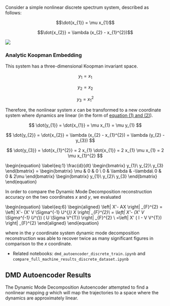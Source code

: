 Consider a simple nonlinear discrete spectrum system, described as follows: 

$$\dot{x_{1}} = \mu x_{1}$$

$$\dot{x_{2}} = \lambda (x_{2} - x_{1}^{2})$$

![](images/ex1_data.png)

### Analytic Koopman Embedding 

This system has a three-dimensional Koopman invariant space. 

$$ y_{1} = x_{1} $$

$$ y_{2} = x_{2} $$ 

$$ y_{3} = x_{1}^{2}$$

Therefore, the nonlinear system $x$ can be transformed to a new coordinate system where dynamics are linear 
(in the form of [equation (1) and (2)](dmd.md)). 

$$ \dot{y_{1}} = \dot{x_{1}} = \mu x_{1}  = \mu y_{1} $$

$$ \dot{y_{2}} = \dot{x_{2}} = \lambda (x_{2} - x_{1}^{2}) = \lambda (y_{2} - y_{3}) $$

$$ \dot{y_{3}} = \dot{x_{1}^{2}} = 2 x_{1} \dot{x_{1}} = 2 x_{1} \mu x_{1} = 2 \mu x_{1}^{2} $$ 


\begin{equation} \label{eq:1}
 \frac{d}{dt}
 \begin{bmatrix}
        y_{1}\\
        y_{2}\\
        y_{3}
    \end{bmatrix} = 
    \begin{bmatrix}
        \mu & 0 & 0 \\
        0 & \lambda & -\lambda\\
        0 & 0 & 2\mu
    \end{bmatrix}
    \begin{bmatrix}
        y_{1}\\
        y_{2}\\
        y_{3}
    \end{bmatrix}
\end{equation}

In order to compare the Dynamic Mode Decomposition reconstruction accuracy on the two coordinates $x$ and $y$, we evaluated 

\begin{equation} \label{eq:6}
    \begin{aligned}
    \left\| X'- AX \right\| _{F}^{2} = \left\| X'- (X' V  \Sigma^{-1} U^{*}) X \right\| _{F}^{2}\\
    = \left\| X'- (X'  V  \Sigma^{-1}  U^{*}) ( U \Sigma  V^{T}) \right\| _{F}^{2} \\  =\left\| X' ( I - V V^{T}) \right\| _{F}^{2}
    \end{aligned}
\end{equation}

where in the $y$ coordinate system dynamic mode decomposition reconstruction was able to recover twice as many significant figures in comparison to the $x$ coordinate. 

- Related notebooks: `dmd_autoencoder_discrete_train.ipynb` and `compare_full_machine_results_discrete_dataset.ipynb` 

## DMD Autoencoder Results

The Dynamic Mode Decomposition Autoencoder attempted to find a nonlinear mapping $g$ which will map the trajectories to a space where the dynamics are approximately linear.  

<!--- While the analysis about shows that the Koopman invariant space is three-dimensional for this example, we trained the model to have a latent space of two-dimensions.  As a result, $L_{2} =  3.27 × 10^{-4}$ and $L_{3} = 5.055 × 10^{-5}$, whereas in the latent space dataset $Y$, $L_{2} =  3.006 × 10^{-4}$ and $L_{3} = 2.703 × 10^{-4}$. While the DMD loss decreased, the predictability loss did not improve. There is more room for improvement by adjusting the network's hyper-parameters. --->
